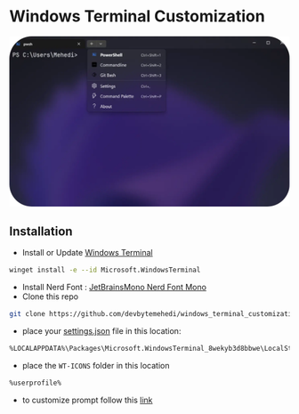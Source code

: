 # Windows Terminal Customization

<p align="center"><a href="https://github.com/devbytemehedi/windows_terminal_customization"><img src="./Preview.webp" width="600px"></a></p>

## Installation
* Install or Update [Windows Terminal](https://github.com/microsoft/terminal.git)
```bash
winget install -e --id Microsoft.WindowsTerminal
```
* Install Nerd Font : [JetBrainsMono Nerd Font Mono](https://github.com/devbytemehedi/JetBrainsMono.git)
* Clone this repo
```bash
git clone https://github.com/devbytemehedi/windows_terminal_customization.git
```
* place your [settings.json](./settings.json) file in this location:
```bash
%LOCALAPPDATA%\Packages\Microsoft.WindowsTerminal_8wekyb3d8bbwe\LocalState
```
* place the `WT-ICONS` folder in this location
```bash
%userprofile%
```
* to customize prompt follow this [link](https://github.com/devbytemehedi/starship_customization)
